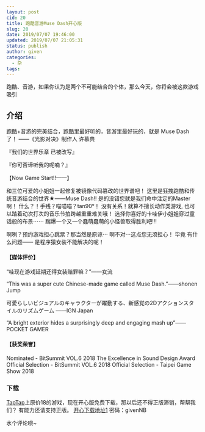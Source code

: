 ```yaml
---
layout: post
cid: 20
title: 跑酷音游Muse Dash开心版
slug: 20
date: 2019/07/07 19:46:00
updated: 2019/07/07 21:05:31
status: publish
author: given
categories: 
  - 杂
tags: 
---
```



跑酷、音游，如果你认为是两个不可能结合的个体，那么今天，你将会被这款游戏吸引
## 介绍
跑酷+音游的完美结合，跑酷里最好听的，音游里最好玩的，就是 Muse Dash 了！
——《光影对决》制作人 许慕典

『我们的世界乐章 已被改写』

『你可否谛听我的呢喃？』

【Now Game Start!!——】

和三位可爱的小姐姐一起修复被镜像代码篡改的世界谱吧！
这里是狂拽跑酷和传统音游结合的世界★——Muse Dash!!
是的没错您就是我们命中注定的Master啊！
什么？！手残？喵喵喵？tan90°！
没有关系！就算不擅长动作类游戏,
也可以踏着动次打次的音乐节拍跨越重重难关哦！
选择你喜好的卡哇伊小姐姐穿过童话般的布景⋯⋯
踹爆一个又一个蠢萌蠢萌的小怪兽取得胜利吧!!!

啊咧？预约游戏担心跳票？那当然是原谅⋯
啊不对⋯这点您无须担心！
毕竟
有什么问题——
是程序猿女装不能解决的呢！

#### 【媒体评价】
“哇现在游戏延期还得女装赔罪嘛？”——女流

“This was a super cute Chinese-made game called Muse Dash.”——shonen Jump

可愛らしいビジュアルのキャラクターが躍動する、新感覚の2Dアクションスタイルのリズムゲーム ——IGN Japan

“A bright exterior hides a surprisingly deep and engaging mash up”——POCKET GAMER

#### 【获奖荣誉】
Nominated - BitSummit VOL.6 2018 The Excellence in Sound Design Award
Official Selection - BitSummit VOL.6 2018
Official Selection - Taipei Game Show 2018

### 下载
[TapTap](https://www.taptap.com/app/60809 "TapTap")上原价18的游戏，现在开心版免费下载，那以后还不得正版滞销，帮帮我们？
有能力还请支持正版。
[开心下载地址1](https://eyun.baidu.com/s/3nxp18Tz  "开心下载地址1") 密码：givenNB

水个评论呗~